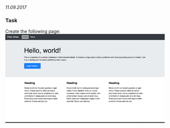 *11.09.2017*

### Task

Create the following page:
![a](https://raw.githubusercontent.com/afuh/DCI/master/images/index.png)
